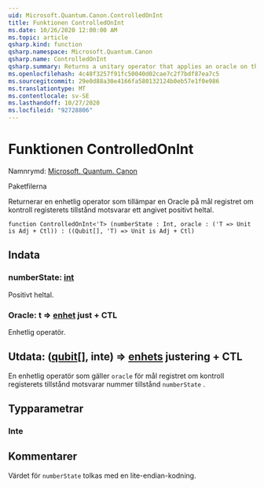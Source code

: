 ```yaml
---
uid: Microsoft.Quantum.Canon.ControlledOnInt
title: Funktionen ControlledOnInt
ms.date: 10/26/2020 12:00:00 AM
ms.topic: article
qsharp.kind: function
qsharp.namespace: Microsoft.Quantum.Canon
qsharp.name: ControlledOnInt
qsharp.summary: Returns a unitary operator that applies an oracle on the target register if the control register state corresponds to a specified positive integer.
ms.openlocfilehash: 4c48f3257f91fc50040d02cae7c2f7bdf87ea7c5
ms.sourcegitcommit: 29e0d88a30e4166fa580132124b0eb57e1f0e986
ms.translationtype: MT
ms.contentlocale: sv-SE
ms.lasthandoff: 10/27/2020
ms.locfileid: "92728806"
---
```

# <a name="controlledonint-function"></a>Funktionen ControlledOnInt

Namnrymd: [Microsoft. Quantum. Canon](xref:Microsoft.Quantum.Canon)

Paketfilerna [](https://nuget.org/packages/)


Returnerar en enhetlig operator som tillämpar en Oracle på mål registret om kontroll registerets tillstånd motsvarar ett angivet positivt heltal.

```qsharp
function ControlledOnInt<'T> (numberState : Int, oracle : ('T => Unit is Adj + Ctl)) : ((Qubit[], 'T) => Unit is Adj + Ctl)
```


## <a name="input"></a>Indata

### <a name="numberstate--int"></a>numberState: [int](xref:microsoft.quantum.lang-ref.int)

Positivt heltal.


### <a name="oracle--t--unit-adj--ctl"></a>Oracle: t => [enhet](xref:microsoft.quantum.lang-ref.unit) just + CTL

Enhetlig operatör.



## <a name="output--qubitt--unit-adj--ctl"></a>Utdata: ([qubit](xref:microsoft.quantum.lang-ref.qubit)[], inte) => [enhets](xref:microsoft.quantum.lang-ref.unit) justering + CTL

En enhetlig operatör som gäller `oracle` för mål registret om kontroll registerets tillstånd motsvarar nummer tillstånd `numberState` .

## <a name="type-parameters"></a>Typparametrar

### <a name="t"></a>Inte



## <a name="remarks"></a>Kommentarer

Värdet för `numberState` tolkas med en lite-endian-kodning.